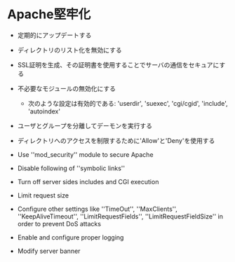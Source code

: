 
# Apache堅牢化
* 定期的にアップデートする
* ディレクトリのリスト化を無効にする
* SSL証明を生成、その証明書を使用することでサーバの通信をセキュアにする
* 不必要なモジュールの無効化にする
  * 次のような設定は有効的である: 'userdir', 'suexec', 'cgi/cgid', 'include', 'autoindex'
* ユーザとグループを分離してデーモンを実行する
* ディレクトリへのアクセスを制限するために'Allow'と'Deny'を使用する

* Use ''mod_security'' module to secure Apache
* Disable following of ''symbolic links''
* Turn off server sides includes and CGI execution
* Limit request size
* Configure other settings like ''TimeOut'', ''MaxClients'', ''KeepAliveTimeout'', ''LimitRequestFields'', ''LimitRequestFieldSize'' in order to prevent DoS attacks
* Enable and configure proper logging
* Modify server banner


